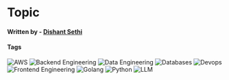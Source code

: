 # Topic

#### Written by - [Dishant Sethi](https://linkedin.com/in/dishantsethi)

#### Tags

<a>
<img alt="AWS" src="https://img.shields.io/badge/AWS-8A2BE2" />
<a>
<img alt="Backend Engineering" src="https://img.shields.io/badge/Backend_Engineering-8A2BE2" />
<a>
<img alt="Data Engineering" src="https://img.shields.io/badge/Data_Engineering-8A2BE2" />
<a>
<img alt="Databases" src="https://img.shields.io/badge/Databases-8A2BE2" />
<a>
<img alt="Devops" src="https://img.shields.io/badge/Devops-8A2BE2" />
<a>
<img alt="Frontend Engineering" src="https://img.shields.io/badge/Frontend_Engineering-8A2BE2" />
<a>
<img alt="Golang" src="https://img.shields.io/badge/Golang-8A2BE2" />
<a>
<img alt="Python" src="https://img.shields.io/badge/Python-8A2BE2" />
<a>
<img alt="LLM" src="https://img.shields.io/badge/LLM-8A2BE2" />

